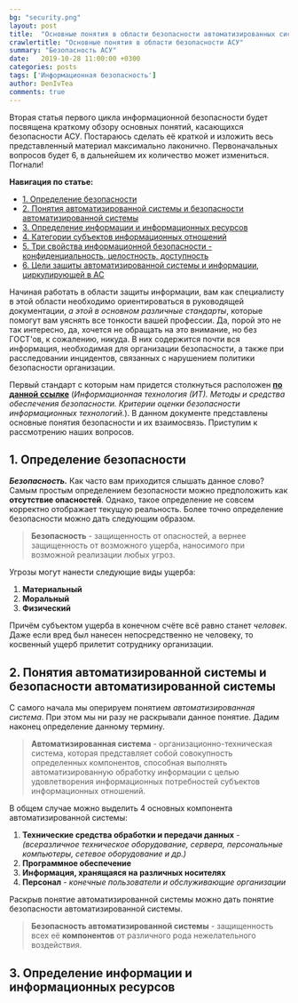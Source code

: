 ```yaml
---
bg: "security.png"
layout: post
title:  "Основные понятия в области безопасности автоматизированных систем"
crawlertitle: "Основные понятия в области безопасности АСУ"
summary: "Безопасность АСУ"
date:   2019-10-28 11:00:00 +0300
categories: posts
tags: ['Информационная безопасность']
author: DenIvTea
comments: true
---
```


Вторая статья первого цикла информационной безопасности будет посвящена краткому обзору основных понятий, касающихся безопасности АСУ. Постараюсь сделать её краткой и изложить весь представленный материал максимально лаконично.  Первоначальных вопросов будет 6, в дальнейшем их количество может измениться. Погнали!

**Навигация по статье:**

* <a href="#1">1. Определение безопасности</a>
* <a href="#2">2. Понятия автоматизированной системы и безопасности автоматизированной системы</a>
* <a href="#3">3. Определение информации и информационных ресурсов</a>
* <a href="#4">4. Категории субъектов информационных отношений</a>
* <a href="#5">5. Три свойства информационной безопасности - конфиденциальность, целостность, доступность</a>
* <a href="#6">6. Цели защиты автоматизированной системы и информации, циркулирующей в АС</a>

Начиная работать в области защиты информации, вам как специалисту в этой области необходимо ориентироваться в руководящей документации, *а этой в основном различные стандарты*, которые помогут вам уяснять все тонкости вашей профессии. Да, порой это не так интересно, да, хочется не обращать на это внимание, но без ГОСТ'ов, к сожалению, никуда. В них содержится почти вся информация, необходимая для организации безопасности, а также при расследовании инцидентов, связанных с нарушением политики безопасности организации.

Первый стандарт с которым нам придется столкнуться расположен [**по данной ссылке**](http://docs.cntd.ru/document/1200101777 "Информационная технология (ИТ). Методы и средства обеспечения безопасности. Критерии оценки безопасности информационных технологий.") (*Информационная технология (ИТ). Методы и средства обеспечения безопасности. Критерии оценки безопасности информационных технологий.*). В данном документе представлены основные понятия безопасности и их взаимосвязь. Приступим к рассмотрению наших вопросов.

<h2><a name="1">1. Определение безопасности</a></h2>

***Безопасность.*** Как часто вам приходится слышать данное слово? Самым простым определением безопасности можно предположить как **отсутствие опасностей**. Однако, такое определение не совсем корректно отображает текущую реальность. Более точно определение безопасности можно дать следующим образом.

> **Безопасность** - защищенность от опасностей, а вернее защищенность от возможного ущерба, наносимого при возможной реализации любых угроз.

Угрозы могут нанести следующие виды ущерба:
1. **Материальный**
2. **Моральный**
3. **Физический**

Причём субъектом ущерба в конечном счёте всё равно станет *человек*. Даже если вред был нанесен непосредственно не человеку, то косвенный ущерб прилетит сотруднику организации. 

<h2><a name="2">2. Понятия автоматизированной системы и безопасности автоматизированной системы</a></h2>

С самого начала мы оперируем понятием *автоматизированная система*. При этом мы ни разу не раскрывали данное понятие. Дадим наконец определение данному термину.

> **Автоматизированная система** - организационно-техническая система, которая представляет собой совокупность определенных компонентов, способная выполнять автоматизированную обработку информации с целью удовлетворения информационных потребностей субъектов информационных отношений.

В общем случае можно выделить 4 основных компонента автоматизированной системы:
1. **Технические средства обработки и передачи данных** - *(всеразличное техническое оборудование, сервера, персональные компьютеры, сетевое оборудование и др.)*
2. **Программное обеспечение**
3. **Информация, хранящаяся на различных носителях**
4. **Персонал** - *конечные пользователи и обслуживающие организации*

Раскрыв понятие автоматизированной системы можно дать понятие безопасности автоматизированной системы.

> **Безопасность автоматизированной системы** - защищенность всех её **компонентов** от различного рода нежелательного воздействия.

<h2><a name="3">3. Определение информации и информационных ресурсов</a></h2>

